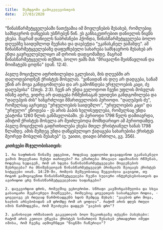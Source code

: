 ```yaml
---
title:  შემდგომი გამოკვლევისთვის
date:   27/03/2020
---
```


"წინასწარმეტყველებაში ნათქვამია იმ მოვლენების შესახებ, რომლებიც სამსჯავროს დაწყებას უსწრებენ წინ. ეს განსაკუთრებით დანიელის წიგნს ეხება. მაგრამ დანიელს ნაბრძანები ჰქონდა, წინასწარმეტყველება ბოლო დღეებზე საიდუმლოდ შეენახა და დაებეჭდა "უკანასკნელ ჟამამდე". ამ წინასწარმეტყველებაზე დაფუძნებული სახარება სამსჯავროს შესახებ არ უნდა გავრცელებულიყო ამ დროის დადგომამდე. მაგრამ წინასწარმეტყველის თქმით, ბოლო ჟამს მას "მრავალნი შეისწავლიან და მოიმატებს ცოდნა" (დან. 12:4).

პავლე მოციქული აფრთხილებდა ეკლესიას, მის დღეებში არ დალოდებოდნენ ქრისტეს მოსვლას. "ვინაიდან ის დღე არ დადგება, სანამ უწინ არ მოვა განდგომილება და არ გამოჩნდება ურჯულოების კაცი, ძე დაღუპვისა" (2თეს. 2:3). ჩვენ არ უნდა ველოდოთ ჩვენი უფლის მოსვლას იმაზე ადრე, ვიდრე არ დადგება რწმენისაგან უდიდესი განდგომილება და "დაღუპვის ძის" ხანგრძლივი მმართველობის პერიოდი. "დაღუპვის ძე", რომელსაც აგრეთვე "ურჯულოების საიდუმლო", "ურჯულოების კაცი" და "ურჯულო" ეწოდება - ეს არის პაპის ხელისუფლება, რომელსაც უნდა ებატონა 1260 წლის განმავლობაში. ეს პერიოდი 1798 წელს დამთავრდა, ამიტომ ქრისტეს მოსვლა არ შეიძლებოდა მომხდარიყო ამ პერიოდამდე. პავლე მოციქულის გაფრთხილება ეხება მთელ ქრისტიანულ ხანას 1798 წლამდე. ამის შემდეგ უნდა დაწყებულიყო ქადაგება სახარებისა ქრისტეს მეორედ მოსვლის შესახებ" (ე. უაითი, დიადი ბრძოლა, გვ. 356).

**კითხვები მსჯელობისათვის:**

`1. რა საფრთხის წინაშე ვდგებით, როდესაც ვცდილობთ დავადგინოთ უკანასკნელი ჟამის მოვლენათა ზუსტი თარიღები? რა ემართება მრავალი ადამიანის რწმენას, როდესაც ხედავენ, რომ არ ხდება ნაწინასწარმეტყველები მოვლენების შესრულება? რა მნიშვნელოვან წინასწარმეტყველურ პრინციპს შეიცავს ქრისტეს სიტყვები იოან. 14:29-ში, რომლის მეშვეობითაც შეგვიძლია გავიგოთ, თუ როგორ გამოვიყენოთ წინასწარმეტყველება ჩვენი სულიერი ინტერესებისათვის და ავირიდოთ ცრუ წინასწარმეტყველებათა ხაფანგები?`

`2. დაუკვირდით დროს, რომელშიც ვცხოვრობთ. სწრაფი კავშირგაბმულობა და სხვა გასაოცარი მეცნიერული მიღწევები, რომლებიც ყოველთვის სასარგებლო როდია, - ყოველივე ეს რთულად წარმოსადგენს ხდის შემდეგ მუხლს: "ვაების დრო მოვა, ხალხის არსებობიდან ამ დრომდე რომ არ ყოფილა". რატომ არის დღეს რთული იმის წარმოდგენა, რომ შეიძლება დადგეს "ვაების დრო"?`

`3. განიხილეთ ორშაბათის გაკვეთილის ბოლო შეკითხვაზე თქვენი პასუხები: რატომ არის კეთილი უწყება ქრისტეს სიმართლის შესახებ ერთადერთი იმედი იმისა, რომ ჩვენც აღმოვჩნდეთ "წიგნში ჩაწერილი"?`
